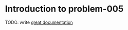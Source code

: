 # Introduction to problem-005

TODO: write [great documentation](http://jacobian.org/writing/great-documentation/what-to-write/)

